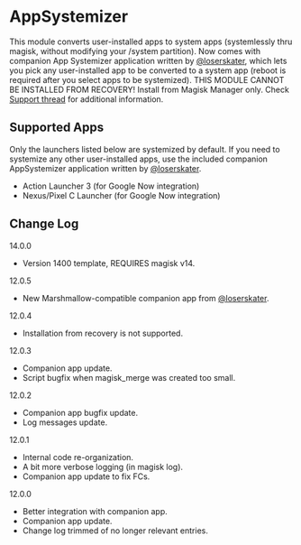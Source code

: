 # AppSystemizer
This module converts user-installed apps to system apps (systemlessly thru magisk, without modifying your /system partition). Now comes with companion App Systemizer application written by [@loserskater](https://github.com/loserskater), which lets you pick any user-installed app to be converted to a system app (reboot is required after you select apps to be systemized). THIS MODULE CANNOT BE INSTALLED FROM RECOVERY! Install from Magisk Manager only. Check [Support thread](https://forum.xda-developers.com/showthread.php?t=3477512) for additional information.

## Supported Apps
Only the launchers listed below are systemized by default. If you need to systemize any other user-installed apps, use the included companion AppSystemizer application written by [@loserskater](https://github.com/loserskater).
* Action Launcher 3 (for Google Now integration)
* Nexus/Pixel C Launcher (for Google Now integration)


## Change Log
14.0.0
  - Version 1400 template, REQUIRES magisk v14.

12.0.5
  - New Marshmallow-compatible companion app from [@loserskater](https://github.com/loserskater).

12.0.4
  - Installation from recovery is not supported.

12.0.3
  - Companion app update.
  - Script bugfix when magisk_merge was created too small.

12.0.2
  - Companion app bugfix update.
  - Log messages update.

12.0.1
  - Internal code re-organization.
  - A bit more verbose logging (in magisk log).
  - Companion app update to fix FCs.

12.0.0
  - Better integration with companion app.
  - Companion app update.
  - Change log trimmed of no longer relevant entries.
